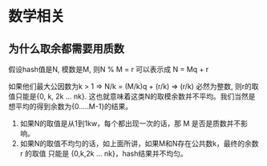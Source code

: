 # 数学相关

## 为什么取余都需要用质数

假设hash值是N, 模数是M, 则N % M = r 可以表示成 N = Mq + r 


如果他们最大公因数为k > 1
=> N/k = (M/k)q + (r/k) => (r/k) 必然为整数, 则r的取值只能是{0, k, 2k ... nk}.
这也就意味着这类N的取模余数并不平均。我们当然是想平均的得到余数为{0.....M-1}的结果。

1. 如果N的取值是从1到1kw，每个都出现一次的话，那 M 是否是质数并不影响。
2. 如果N的取值不均匀的话，如上面所讲，如果M和N存在公共数k，最终的余数 r 的取值 只能是 {0,k,2k ... nk}，hash结果并不均匀。